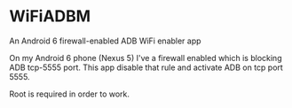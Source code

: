 # WiFiADBM
An Android 6 firewall-enabled ADB WiFi enabler app

On my Android 6 phone (Nexus 5) I've a firewall enabled which is blocking ADB tcp-5555 port.
This app disable that rule and activate ADB on tcp port 5555.

Root is required in order to work.
